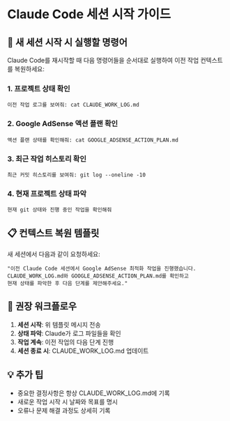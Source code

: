 # Claude Code 세션 시작 가이드

## 🚀 새 세션 시작 시 실행할 명령어

Claude Code를 재시작할 때 다음 명령어들을 순서대로 실행하여 이전 작업 컨텍스트를 복원하세요:

### 1. 프로젝트 상태 확인
```
이전 작업 로그를 보여줘: cat CLAUDE_WORK_LOG.md
```

### 2. Google AdSense 액션 플랜 확인
```
액션 플랜 상태를 확인해줘: cat GOOGLE_ADSENSE_ACTION_PLAN.md
```

### 3. 최근 작업 히스토리 확인
```
최근 커밋 히스토리를 보여줘: git log --oneline -10
```

### 4. 현재 프로젝트 상태 파악
```
현재 git 상태와 진행 중인 작업을 확인해줘
```

## 📋 컨텍스트 복원 템플릿

새 세션에서 다음과 같이 요청하세요:

```
"이전 Claude Code 세션에서 Google AdSense 최적화 작업을 진행했습니다.
CLAUDE_WORK_LOG.md와 GOOGLE_ADSENSE_ACTION_PLAN.md를 확인하고
현재 상태를 파악한 후 다음 단계를 제안해주세요."
```

## 🔄 권장 워크플로우

1. **세션 시작**: 위 템플릿 메시지 전송
2. **상태 파악**: Claude가 로그 파일들을 확인
3. **작업 계속**: 이전 작업의 다음 단계 진행
4. **세션 종료 시**: CLAUDE_WORK_LOG.md 업데이트

## 💡 추가 팁

- 중요한 결정사항은 항상 CLAUDE_WORK_LOG.md에 기록
- 새로운 작업 시작 시 날짜와 목표를 명시
- 오류나 문제 해결 과정도 상세히 기록